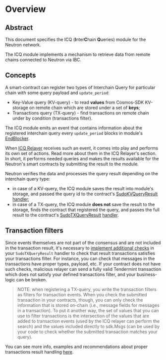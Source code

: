 # Overview

## Abstract

This document specifies the ICQ (**I**nter**C**hain **Q**ueries) module for the Neutron network.

The ICQ module implements a mechanism to retrieve data from remote chains connected to Neutron via IBC.

## Concepts

A smart-contract can register two types of Interchain Query for particular chain with some query payload and `update_period`:
* Key-Value query (KV-query) - to read **values** from Cosmos-SDK KV-storage on remote chain which are stored under a set of **keys**;
* Transactions query (TX-query) - find transactions on remote chain under by condition (transactions filter).

The ICQ module emits an event that contains information about the registered interchain query every `update_period` blocks
in module's [EndBlocker](https://github.com/neutron-org/neutron/blob/4313d35f8082dc124c5fe9491870720bbd3a5052/x/interchainqueries/keeper/abci.go#L14).

When [ICQ Relayer](/relaying/icq-relayer-guide) receives such an event, it comes into play and performs its own set of actions. Read more about them in the ICQ Relayer's section. In short, it performs needed queries and makes the results available for the Neutron's smart contracts by submitting the result to the module.

Neutron verifies the data and processes the query result depending on the interchain query type:
* in case of a KV-query, the ICQ module saves the result into module's storage, and passed the query id to the contract's
[SudoKVQueryResult](https://github.com/neutron-org/neutron/blob/4313d35f8082dc124c5fe9491870720bbd3a5052/internal/sudo/sudo.go#L265) [handler](https://github.com/neutron-org/neutron-contracts/blob/c197ceacc1c23d2f1283be91f8f90c2be1328db0/contracts/neutron_interchain_queries/src/contract.rs#L255);
* in case of a TX-query, the ICQ module **does not** save the result to the storage, finds the contract that registered the query,
and passes the full result to the contract's [SudoTXQueryResult](https://github.com/neutron-org/neutron/blob/4313d35f8082dc124c5fe9491870720bbd3a5052/internal/sudo/sudo.go#L227) [handler](https://github.com/neutron-org/neutron-contracts/blob/c197ceacc1c23d2f1283be91f8f90c2be1328db0/contracts/neutron_interchain_queries/src/contract.rs#L141).

## Transaction filters

Since events themselves are not part of the consensus and are not included in the transaction result, it's necessary to
[implement additional checks](https://github.com/neutron-org/neutron-contracts/blob/c197ceacc1c23d2f1283be91f8f90c2be1328db0/contracts/neutron_interchain_queries/src/contract.rs#L197)
in your `SudoTXQueryResult` handler to check that result transactions satisfies your transactions filter. For instance, you can check that messages in the transactions have proper types, payload, etc.
If your contract does not have such checks, malicious relayer can send a fully valid Tendermint transaction which does not satisfy your defined transactions filter, and your business-logic can be broken.

> NOTE: when registering a TX-query, you write the transaction filters as filters for transaction events. When you check the submitted transaction in your contracts, though, you can only check the information that is stored on-chain (i.e., message fields for messages in a transaction). To put it another way, the set of values that you can use to filter transactions is the intersection of the values that are added to transaction events (used by the ICQ relayer can perform the search) and the values included directly to sdk.Msgs (can be used by your code to check whether the submitted transaction matches your query).  

You can see more info, examples and recommendations about proper transactions result handling [here](https://github.com/neutron-org/neutron-contracts/blob/main/contracts/neutron_interchain_txs/src/contract.rs#L335).